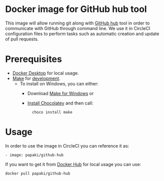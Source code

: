# Docker image for GitHub hub tool #
This image will allow running git along with [GitHub hub](https://hub.docker.com/r/papaki/github-hub) tool in order to communicate with GitHub through command line. We use it in CircleCI configuration files to perform tasks such as automatic creation and update of pull requests.

# Prerequisites #
- [Docker Desktop](https://docs.docker.com/desktop/) for local usage.
- [Make](https://www.gnu.org/software/make/) for [development](Development.md).
    - To install on Windows, you can either:
        - Download [Make for Windows](http://gnuwin32.sourceforge.net/packages/make.htm) or 
        - [Install Chocolatey](https://chocolatey.org/install) and then call:

                choco install make

# Usage #
In order to use the image in CircleCI you can reference it as:

    - image: papaki/github-hub

If you want to get it from [Docker Hub](https://hub.docker.com/r/papaki/github-hub) for local usage you can use:

    docker pull papaki/github-hub